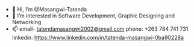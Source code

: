- 👋 Hi, I’m @Masangwi-Tatenda
- 👀 I’m interested in Software Development, Graphic Designing and Networking
- 📫 email- tatendamasangwi2002@gmail.com phone: +263 784 741 731 linkedin: 
https://www.linkedin.com/in/tatenda-masangwi-0ba90228a
<!---
Masangwi-Tatenda/Masangwi-Tatenda is a ✨ special ✨ repository because its `README.md` (this file) appears on your GitHub profile.
You can click the Preview link to take a look at your changes.
--->
